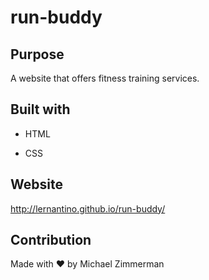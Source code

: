 # run-buddy


## Purpose 
A website that offers fitness training services.



## Built with

* HTML

* CSS 



## Website 

http://lernantino.github.io/run-buddy/



## Contribution

Made with ❤️ by Michael Zimmerman
